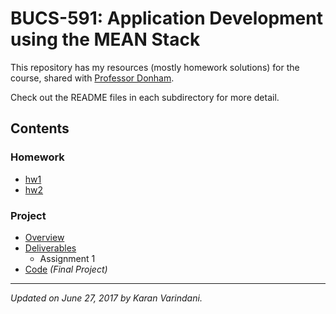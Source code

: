 # BUCS-591: Application Development using the MEAN Stack
This repository has my resources (mostly homework solutions) for the course, shared with [Professor Donham](http://www.bu.edu/cs/perry-donham/).

Check out the README files in each subdirectory for more detail.

## Contents

### Homework
* [hw1](/Homework/hw1/)
* [hw2](/Homework/hw2/)

### Project
* [Overview](/Project/)
* [Deliverables](/Project/Deliverables/)
  * Assignment 1
* [Code](/Project/Code/) _(Final Project)_

----
_Updated on June 27, 2017 by Karan Varindani._